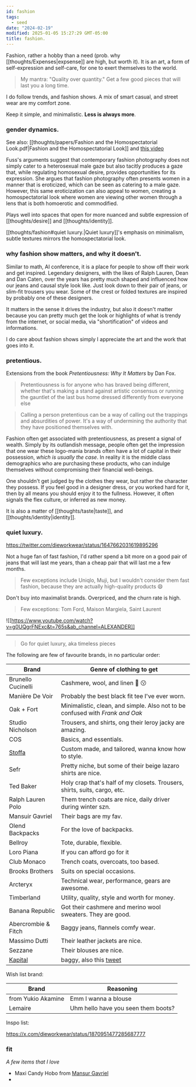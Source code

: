 ```yaml
---
id: fashion
tags:
  - seed
date: "2024-02-19"
modified: 2025-01-05 15:27:29 GMT-05:00
title: fashion.
---
```


Fashion, rather a hobby than a need (prob. why [[thoughts/Expenses|expsense]] are high, but worth it). It is an art, a form of self-expression and self-care, for one to exert themselves to the world.

> My mantra: "Quality over quantity." Get a few good pieces that will last you a long time.

I do follow trends, and fashion shows. A mix of smart casual, and street wear are my comfort zone.

Keep it simple, and minimalistic. **Less is always more**.

### gender dynamics.

See also: [[thoughts/papers/Fashion and the Homospectatorial Look.pdf|Fashion and the Homospectatorial Look]] and [this video](https://www.youtube.com/watch?v=DA2PqBAyGqI&t=454s&ab_channel=oliSUNvia)

Fuss's arguments suggest that contemporary fashion photography does not simply cater to a heterosexual male gaze but also tacitly produces a gaze that, while regulating homosexual desire, provides opportunities for its expression. She argues that fashion photography often presents women in a manner that is eroticized, which can be seen as catering to a male gaze. However, this same eroticization can also appeal to women, creating a homospectatorial look where women are viewing other women through a lens that is both homoerotic and commodified.

Plays well into spaces that open for more nuanced and subtle expression of [[thoughts/desire]] and [[thoughts/identity]].

[[thoughts/fashion#quiet luxury.|Quiet luxury]]'s emphasis on minimalism, subtle textures mirrors the homospectatorial look.

### why fashion show matters, and why it doesn't.

Similar to math, AI conference, it is a place for people to show off their work and get inspired. Legendary designers, with the likes of Ralph Lauren, Dean and Dan Caten, over the years has pretty much shaped and influenced how our jeans and causal style look like. Just look down to their pair of jeans, or slim-fit trousers you wear. Some of the crest or folded textures are inspired by probably one of these designers.

It matters in the sense it drives the industry, but also it doesn't matter because you can pretty much get the look or highlights of what is trendy from the internet, or social media, via "shortification" of videos and informations.

I do care about fashion shows simply I appreciate the art and the work that goes into it.

### pretentious.

Extensions from the book _Pretentiousness: Why It Matters_ by Dan Fox.

> Pretentiousness is for anyone who has braved being different, whether that's making a stand against artistic consensus or running the gauntlet of the last bus home dressed differently from everyone else

> Calling a person pretentious can be a way of calling out the trappings and absurdities of power. It's a way of undermining the authority that they have positioned themselves with.

Fashion often get associated with pretentiousness, as present a signal of wealth. Simply by its outlandish message, people often get the impression that one wear these logo-mania brands often have a lot of capital in their possession, _which is usually the case_. In reality it is the middle class demographics who are purchasing these products, who can indulge themselves without compromising their financial well-beings.

One shouldn't get judged by the clothes they wear, but rather the character they possess. If you feel good in a designer dress, or you worked hard for it, then by all means you should enjoy it to the fullness. However, it often signals the flex culture, or inferred as new money.

It is also a matter of [[thoughts/taste|taste]], and [[thoughts/identity|identity]].

### quiet luxury.

https://twitter.com/dieworkwear/status/1647662031619895296

Not a huge fan of fast fashion, I'd rather spend a bit more on a good pair of jeans that will last me years, than a cheap pair that will last me a few months.

> Few exceptions include Uniqlo, Muji, but I wouldn't consider them fast fashion, because they are actually high-quality products 😄

Don't buy into maximalist brands. Overpriced, and the churn rate is high.

> Few exceptions: Tom Ford, Maison Margiela, Saint Laurent

![[https://www.youtube.com/watch?v=g0UQgrFNExc&t=765s&ab_channel=ALEXANDER]]

---

> Go for quiet luxury, aka timeless pieces

The following are few of favourite brands, in no particular order:

| Brand                                   | Genre of clothing to get                                                       |
| --------------------------------------- | ------------------------------------------------------------------------------ |
| Brunello Cucinelli                      | Cashmere, wool, and linen 🤌 😗                                                |
| Manière De Voir                         | Probably the best black fit tee I've ever worn.                                |
| Oak + Fort                              | Minimalistic, clean, and simple. Also not to be confused with _Frank and Oak_  |
| Studio Nicholson                        | Trousers, and shirts, ong their leroy jacky are amazing.                       |
| COS                                     | Basics, and essentials.                                                        |
| [Stoffa](https://stoffa.co/pages/store) | Custom made, and tailored, wanna know how to style.                            |
| Sefr                                    | Pretty niche, but some of their beige lazaro shirts are nice.                  |
| Ted Baker                               | Holy crap that's half of my closets. Trousers, shirts, suits, cargo, etc.      |
| Ralph Lauren Polo                       | Them trench coats are nice, daily driver during winter szn.                    |
| Mansuir Gavriel                         | Their bags are my fav.                                                         |
| Olend Backpacks                         | For the love of backpacks.                                                     |
| Bellroy                                 | Tote, durable, flexible.                                                       |
| Loro Piana                              | If you can afford go for it                                                    |
| Club Monaco                             | Trench coats, overcoats, too based.                                            |
| Brooks Brothers                         | Suits on special occasions.                                                    |
| Arcteryx                                | Technical wear, performance, gears are awesome.                                |
| Timberland                              | Utility, quality, style and worth for money.                                   |
| Banana Republic                         | Got their cashmere and merino wool sweaters. They are good.                    |
| Abercrombie & Fitch                     | Baggy jeans, flannels comfy wear.                                              |
| Massimo Dutti                           | Their leather jackets are nice.                                                |
| Sezzane                                 | Their blouses are nice.                                                        |
| [Kapital](https://www.kapital.jp/)      | baggy, also this [tweet](https://x.com/dieworkwear/status/1875991529095106660) |

Wish list brand:

| Brand              | Reasoning                           |
| ------------------ | ----------------------------------- |
| from Yukio Akamine | Emm I wanna a blouse                |
| Lemaire            | Uhm hello have you seen them boots? |

Inspo list:

https://x.com/dieworkwear/status/1870951477285687777

### fit

_A few items that I love_

- Maxi Candy Hobo from [Mansur Gavriel](https://www.mansurgavriel.com/products/maxi-candy-bag-black)
-
